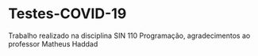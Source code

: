 # Testes-COVID-19
Trabalho realizado na disciplina SIN  110 Programação, agradecimentos ao professor Matheus Haddad 
